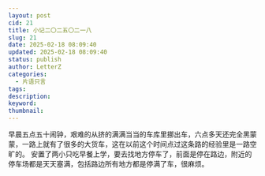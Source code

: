 ```yaml
---
layout: post
cid: 21
title: 小记二〇二五〇二一八
slug: 21
date: 2025-02-18 08:09:40
updated: 2025-02-18 08:09:40
status: publish
author: LetterZ
categories: 
  - 片语只言
tags: 
description: 
keyword: 
thumbnail: 
---
```



早晨五点五十闹钟，艰难的从挤的满满当当的车库里挪出车，六点多天还完全黑蒙蒙，一路上就有了很多的大货车，这在以前这个时间点过这条路的经验里是一路空旷的。
安置了两小只吃早餐上学，要去找地方停车了，前面是停在路边，附近的停车场都是天天塞满，包括路边所有地方都是停满了车，很麻烦。